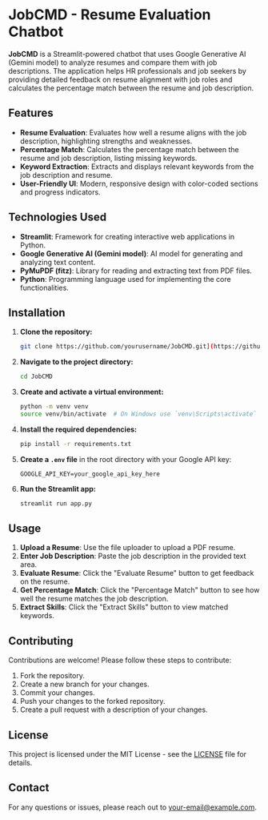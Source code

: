 # JobCMD - Resume Evaluation Chatbot

**JobCMD** is a Streamlit-powered chatbot that uses Google Generative AI (Gemini model) to analyze resumes and compare them with job descriptions. The application helps HR professionals and job seekers by providing detailed feedback on resume alignment with job roles and calculates the percentage match between the resume and job description.

## Features

- **Resume Evaluation**: Evaluates how well a resume aligns with the job description, highlighting strengths and weaknesses.
- **Percentage Match**: Calculates the percentage match between the resume and job description, listing missing keywords.
- **Keyword Extraction**: Extracts and displays relevant keywords from the job description and resume.
- **User-Friendly UI**: Modern, responsive design with color-coded sections and progress indicators.

## Technologies Used

- **Streamlit**: Framework for creating interactive web applications in Python.
- **Google Generative AI (Gemini model)**: AI model for generating and analyzing text content.
- **PyMuPDF (fitz)**: Library for reading and extracting text from PDF files.
- **Python**: Programming language used for implementing the core functionalities.

## Installation

1. **Clone the repository:**
    ```bash
    git clone https://github.com/yourusername/JobCMD.git](https://github.com/Itzkuldeep/JodCmd.git
    ```

2. **Navigate to the project directory:**
    ```bash
    cd JobCMD
    ```

3. **Create and activate a virtual environment:**
    ```bash
    python -m venv venv
    source venv/bin/activate  # On Windows use `venv\Scripts\activate`
    ```

4. **Install the required dependencies:**
    ```bash
    pip install -r requirements.txt
    ```

5. **Create a `.env` file** in the root directory with your Google API key:
    ```plaintext
    GOOGLE_API_KEY=your_google_api_key_here
    ```

6. **Run the Streamlit app:**
    ```bash
    streamlit run app.py
    ```

## Usage

1. **Upload a Resume**: Use the file uploader to upload a PDF resume.
2. **Enter Job Description**: Paste the job description in the provided text area.
3. **Evaluate Resume**: Click the "Evaluate Resume" button to get feedback on the resume.
4. **Get Percentage Match**: Click the "Percentage Match" button to see how well the resume matches the job description.
5. **Extract Skills**: Click the "Extract Skills" button to view matched keywords.

## Contributing

Contributions are welcome! Please follow these steps to contribute:

1. Fork the repository.
2. Create a new branch for your changes.
3. Commit your changes.
4. Push your changes to the forked repository.
5. Create a pull request with a description of your changes.

## License

This project is licensed under the MIT License - see the [LICENSE](LICENSE) file for details.

## Contact

For any questions or issues, please reach out to [your-email@example.com](mailto:your-email@example.com).
